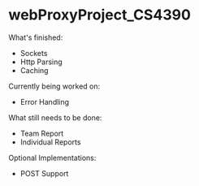 # webProxyProject_CS4390

What's finished: 
- Sockets
- Http Parsing
- Caching

Currently being worked on:
- Error Handling

What still needs to be done:
- Team Report
- Individual Reports

Optional Implementations: 
- POST Support

